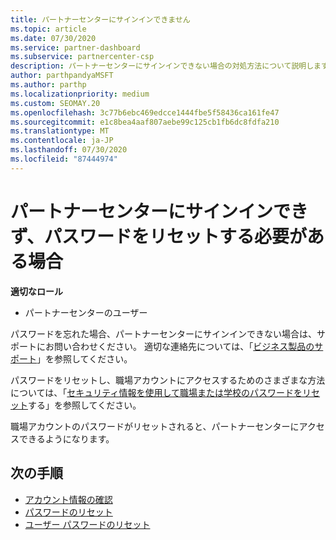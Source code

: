 ```yaml
---
title: パートナーセンターにサインインできません
ms.topic: article
ms.date: 07/30/2020
ms.service: partner-dashboard
ms.subservice: partnercenter-csp
description: パートナーセンターにサインインできない場合の対処方法について説明します。職場アカウントのパスワードまたは学校アカウントのパスワードを忘れた場合のリセットに関する情報が含まれています。
author: parthpandyaMSFT
ms.author: parthp
ms.localizationpriority: medium
ms.custom: SEOMAY.20
ms.openlocfilehash: 3c77b6ebc469edcce1444fbe5f58436ca161fe47
ms.sourcegitcommit: e1c8bea4aaf807aebe99c125cb1fb6dc8fdfa210
ms.translationtype: MT
ms.contentlocale: ja-JP
ms.lasthandoff: 07/30/2020
ms.locfileid: "87444974"
---
```

# <a name="if-you-cant-sign-into-partner-center-and-need-to-reset-your-password"></a>パートナーセンターにサインインできず、パスワードをリセットする必要がある場合

**適切なロール**

- パートナーセンターのユーザー

パスワードを忘れた場合、パートナーセンターにサインインできない場合は、サポートにお問い合わせください。 適切な連絡先については、「[ビジネス製品のサポート](https://docs.microsoft.com/microsoft-365/admin/contact-support-for-business-products?view=o365-worldwide&tabs=phone#ID0EAADAAA=Phone_support_)」を参照してください。 

パスワードをリセットし、職場アカウントにアクセスするためのさまざまな方法については、「[セキュリティ情報を使用して職場または学校のパスワードをリセット](https://docs.microsoft.com/azure/active-directory/user-help/active-directory-passwords-update-your-own-password#how-to-change-your-password)する」を参照してください。

職場アカウントのパスワードがリセットされると、パートナーセンターにアクセスできるようになります。 

## <a name="next-steps"></a>次の手順

- [アカウント情報の確認](verification-responses.md)
- [パスワードのリセット](reset-my-pasword.md)
- [ユーザー パスワードのリセット](reset-a-user-password.md)

